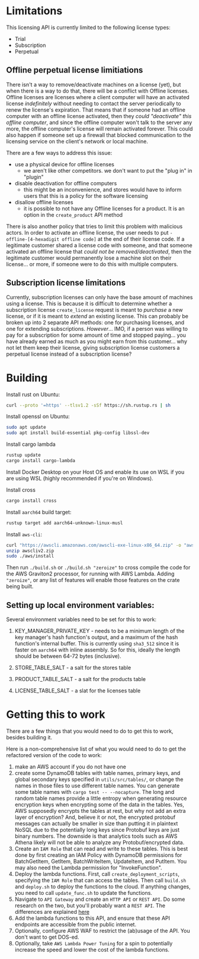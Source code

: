 # Limitations

This licensing API is currently limited to the following license types:

* Trial
* Subscription
* Perpetual

## Offline perpetual license limitiations

There isn't a way to remove/deactivate machines on a license (yet), but when there is a way to do that, there will be a conflict with Offline licenses. Offline licenses are licenses where a client computer will have an activated license *indefinitely* without needing to contact the server periodically to renew the license's expiration. That means that if someone had an offline computer with an offline license activated, then they *could "deactivate" this offline computer*, and since the offline computer won't talk to the server any more, the offline computer's license will remain activated forever. This could also happen if someone set up a firewall that blocked communication to the licensing service on the client's network or local machine.

There are a few ways to address this issue:

* use a physical device for offline licenses
  * we aren't like other competitors. we don't want to put the "plug in" in "plugin"
* disable deactivation for offline computers
  * this might be an inconvenience, and stores would have to inform users that this is a policy for the software licensing
* disallow offline licenses
  * it is possible to not have any Offline licenses for a product. It is an option in the `create_product` API method

There is also another policy that tries to limit this problem with malicious actors. In order to activate an offline license, the user needs to put `-offline-[4-hexadigit offline code]` at the end of their license code. If a legitimate customer shared a license code with someone, and that someone activated an offline license that *could not be removed/deactivated*, then the legitimate customer would permanently lose a machine slot on their license... or more, if someone were to do this with multiple computers.

## Subscription license limitations

Currently, subscription licenses can only have the base amount of machines using a license. This is because it is difficult to determine whether a subscription license `create_license` request is meant to *purchase* a new license, or if it is meant to *extend* an existing license. This can probably be broken up into 2 separate API methods: one for purchasing licenses, and one for extending subscriptions. *However*... IMO, if a person was willing to pay for a subscription for some amount of time and stopped paying... you have already earned as much as you might earn from this customer... why not let them keep their license, giving subscription license customers a perpetual license instead of a subscription license?

# Building

Install rust on Ubuntu:

```bash
curl --proto '=https' --tlsv1.2 -sSf https://sh.rustup.rs | sh
```

Install openssl on Ubuntu:

```bash
sudo apt update
sudo apt install build-essential pkg-config libssl-dev
```

Install cargo lambda

```bash
rustup update
cargo install cargo-lambda
```

Install Docker Desktop on your Host OS and enable its use on WSL if you are using WSL (highly recommended if you're on Windows).

Install cross

```bash
cargo install cross
```

Install `aarch64` build target:

```bash
rustup target add aarch64-unknown-linux-musl
```

Install `aws-cli`:

```bash
curl "https://awscli.amazonaws.com/awscli-exe-linux-x86_64.zip" -o "awscliv2.zip"
unzip awscliv2.zip
sudo ./aws/install
```

Then run `./build.sh` or `./build.sh "zeroize"` to cross compile the code for the AWS Graviton2 processor, for running with AWS Lambda. Adding `"zeroize"`, or any list of features will enable those features on the crate being built.

## Setting up local environment variables:

Several environment variables need to be set for this to work:

1. KEY_MANAGER_PRIVATE_KEY - needs to be a minimum length of the key manager's hash function's output, and a maximum of the hash function's internal buffer. This is currently using `sha3_512` since it is faster on `aarch64` with inline assembly. So for this, ideally the length should be between 64-72 bytes (inclusive).

2. STORE_TABLE_SALT - a salt for the stores table

3. PRODUCT_TABLE_SALT - a salt for the products table

4. LICENSE_TABLE_SALT - a slat for the licenses table

# Getting this to work

There are a few things that you would need to do to get this to work, besides building it.

Here is a non-comprehensive list of what you would need to do to get the refactored version of the code to work:

1. make an AWS account if you do not have one
2. create some DynamoDB tables with table names, primary keys, and global secondary keys specified in `utils/src/tables/`, or change the names in those files to use different table names. You can generate some table names with `cargo test -- --nocapture`. The long and random table names provide a little entropy when generating resource encryption keys when encrypting some of the data in the tables. Yes, AWS supposedly encrypts the tables at rest, but why not add an extra layer of encryption? And, believe it or not, the encrypted protobuf messages can actually be smaller in size than putting it in plaintext NoSQL due to the potentially long keys since Protobuf keys are just binary numbers. The downside is that analytics tools such as AWS Athena likely will not be able to analyze any Protobuf/encrypted data.
3. Create an `IAM Role` that can read and write to these tables. This is best done by first creating an IAM Policy with DynamoDB permissions for BatchGetItem, GetItem, BatchWriteItem, UpdateItem, and PutItem. You may also need the Lambda permission for "InvokeFunction".
4. Deploy the lambda functions. First, call `create_deployment_scripts`, specifying the `IAM Role` that can access the tables. Then call `build.sh` and `deploy.sh` to deploy the functions to the cloud. If anything changes, you need to call `update_func.sh` to update the functions.
5. Navigate to `API Gateway` and create an `HTTP API` or `REST API`. Do some research on the two, but you'll probably want a `REST API`. The differences are explained [here](https://docs.aws.amazon.com/apigateway/latest/developerguide/http-api-vs-rest.html)
6. Add the lambda functions to this API, and ensure that these API endpoints are accessible from the public internet.
7. Optionally, configure AWS WAF to restrict the (ab)usage of the API. You don't want to get DOS-ed.
8. Optionally, take `AWS Lambda Power Tuning` for a spin to potentially increase the speed and lower the cost of the lambda functions.